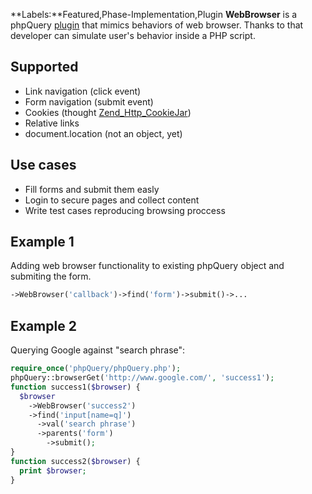 **Labels:**Featured,Phase-Implementation,Plugin **WebBrowser** is a
phpQuery
[plugin](http://code.google.com/p/phpquery/wiki/PluginsServerSide) that
mimics behaviors of web browser. Thanks to that developer can simulate
user's behavior inside a PHP script.

Supported
---------

-   Link navigation (click event)
-   Form navigation (submit event)
-   Cookies (thought
    [Zend\_Http\_CookieJar](http://framework.zend.com/manual/en/zend.http.cookies.html))
-   Relative links
-   document.location (not an object, yet)

Use cases
---------

-   Fill forms and submit them easly
-   Login to secure pages and collect content
-   Write test cases reproducing browsing proccess

Example 1
---------

Adding web browser functionality to existing phpQuery object and
submiting the form.

``` php
->WebBrowser('callback')->find('form')->submit()->...
```

Example 2
---------

Querying Google against "search phrase":

``` php
require_once('phpQuery/phpQuery.php');
phpQuery::browserGet('http://www.google.com/', 'success1');
function success1($browser) {
  $browser
    ->WebBrowser('success2')
    ->find('input[name=q]')
      ->val('search phrase')
      ->parents('form')
        ->submit();
}
function success2($browser) {
  print $browser;
}
```


